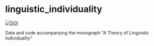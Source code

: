 # linguistic_individuality

[![DOI](https://zenodo.org/badge/573513067.svg)](https://zenodo.org/badge/latestdoi/573513067)

Data and code accompanying the monograph "A Theory of Linguistic Individuality"
